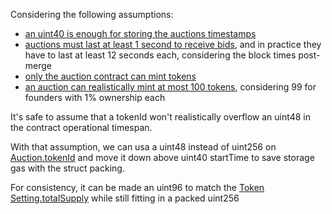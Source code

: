 Considering the following assumptions:
- [an uint40 is enough for storing the auctions timestamps](https://github.com/code-423n4/2022-09-nouns-builder/blob/debe9b792cc70510eadf9b3728cde5b0f2ec9a1f/src/auction/Auction.sol#L146)
- [auctions must last at least 1 second to receive bids](https://github.com/code-423n4/2022-09-nouns-builder/blob/debe9b792cc70510eadf9b3728cde5b0f2ec9a1f/src/auction/Auction.sol#L98), and in practice they have to last at least 12 seconds each, considering the block times post-merge
- [only the auction contract can mint tokens](https://github.com/code-423n4/2022-09-nouns-builder/blob/debe9b792cc70510eadf9b3728cde5b0f2ec9a1f/src/token/Token.sol#L148)
- [an auction can realistically mint at most 100 tokens](https://github.com/code-423n4/2022-09-nouns-builder/blob/debe9b792cc70510eadf9b3728cde5b0f2ec9a1f/src/token/Token.sol#L152-L157), considering 99 for founders with 1% ownership each

It's safe to assume that a tokenId won't realistically overflow an uint48 in the contract operational timespan.

With that assumption, we can usa a uint48 instead of uint256 on [Auction.tokenId](https://github.com/code-423n4/2022-09-nouns-builder/blob/debe9b792cc70510eadf9b3728cde5b0f2ec9a1f/src/auction/types/AuctionTypesV1.sol#L30) and move it down above uint40 startTime to save storage gas with the struct packing.

For consistency, it can be made an uint96 to match the [Token Setting.totalSupply](https://github.com/code-423n4/2022-09-nouns-builder/blob/debe9b792cc70510eadf9b3728cde5b0f2ec9a1f/src/token/types/TokenTypesV1.sol#L18) while still fitting in a packed uint256